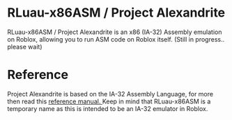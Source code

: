 # RLuau-x86ASM / Project Alexandrite
RLuau-x86ASM / Project Alexandrite is an x86 (IA-32) Assembly emulation on Roblox, allowing you to run ASM code on Roblox itself. 
(Still in progress.. please wait)

# Reference
Project Alexandrite is based on the IA-32 Assembly Language, for more then read this <a href=https://docs.oracle.com/cd/E19455-01/806-3773/806-3773.pdf> reference manual. </a>
Keep in mind that RLuau-x86ASM is a temporary name as this is intended to be an IA-32 emulator in Roblox.

